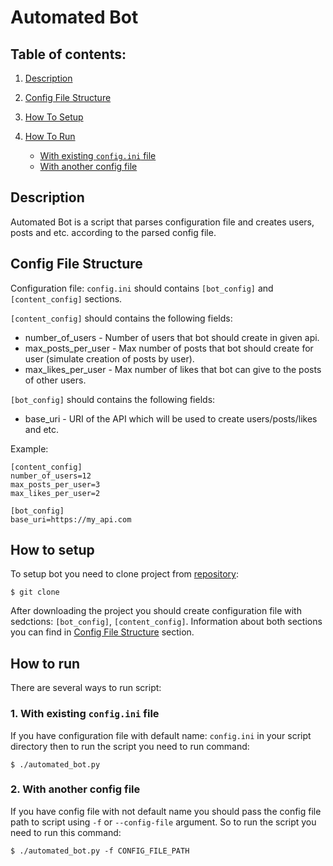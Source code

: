 # Automated Bot

## Table of contents:
1. [Description](#description)
2. [Config File Structure](#config-file-structure)
3. [How To Setup](#how-to-setup)
4. [How To Run](#how-to-run)
    
    * [With existing `config.ini` file](#1-with-existing-configini-file)
    * [With another config file](#2-with-another-config-file) 

## Description

Automated Bot is a script that parses configuration file and creates users, posts and etc. according to the parsed config file.

## Config File Structure

Configuration file: `config.ini` should contains `[bot_config]` and `[content_config]` sections.

`[content_config]` should contains the following fields:

* number_of_users - Number of users that bot should create in given api.
* max_posts_per_user - Max number of posts that bot should create for user (simulate creation of posts by user).
* max_likes_per_user - Max number of likes that bot can give to the posts of other users.

`[bot_config]` should contains the following fields:

* base_uri - URI of the API which will be used to create users/posts/likes and etc.

Example:
```
[content_config]
number_of_users=12
max_posts_per_user=3
max_likes_per_user=2

[bot_config]
base_uri=https://my_api.com
```
## How to setup

To setup bot you need to clone project from [repository]():


```shell
$ git clone 
```

After downloading the project you should create configuration file with sedctions:
`[bot_config]`, `[content_config]`.
Information about both sections you can find in [Config File Structure](#config-file-structure) section.

## How to run

There are several ways to run script:

### 1. With existing `config.ini` file

If you have configuration file with default name:  `config.ini` in your script directory then to run the script you need to run command:
```shell
$ ./automated_bot.py
```

### 2. With another config file

If you have config file with not default name you should pass the config file path to script using `-f` or `--config-file` argument. So to run the script you need to run this command:
```shell
$ ./automated_bot.py -f CONFIG_FILE_PATH
```